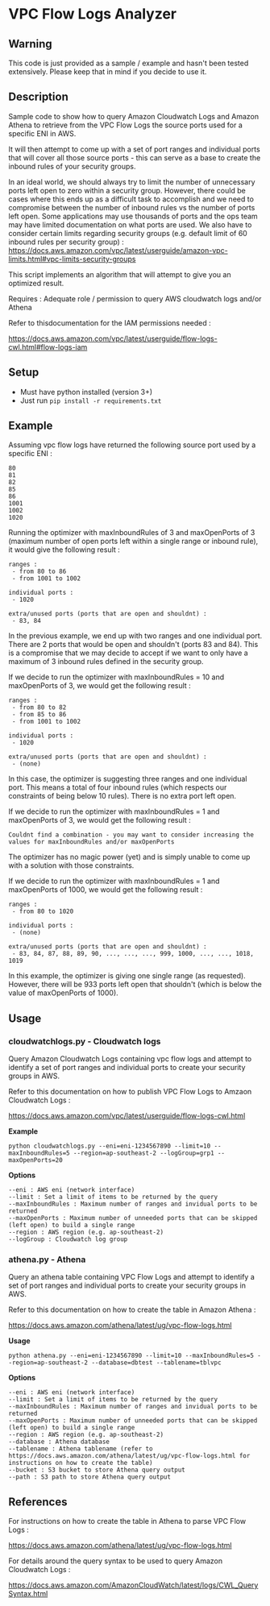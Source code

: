 # VPC Flow Logs Analyzer

## Warning
This code is just provided as a sample / example and hasn't been tested extensively. Please keep that in mind if you decide to use it.

## Description

Sample code to show how to query Amazon Cloudwatch Logs and Amazon Athena to retrieve from the VPC Flow Logs the source ports used for a specific ENI in AWS.

It will then attempt to come up with a set of port ranges and individual ports that will cover all those source ports - this can serve as a base to create the inbound rules of  your security groups. 

In an ideal world, we should always try to limit the number of unnecessary ports left open to zero within a security group. However, there could be cases where this ends up as a difficult task to accomplish and we need to compromise between the number of inbound rules vs the number of ports left open. Some applications may use thousands of ports and the ops team may have limited documentation on what ports are used. We also have to consider certain limits regarding security groups (e.g. default limit of 60 inbound rules per security group) : https://docs.aws.amazon.com/vpc/latest/userguide/amazon-vpc-limits.html#vpc-limits-security-groups

This script implements an algorithm that will attempt to give you an optimized result.

Requires : Adequate role / permission to query AWS cloudwatch logs and/or Athena

Refer to thisdocumentation for the IAM permissions needed :

https://docs.aws.amazon.com/vpc/latest/userguide/flow-logs-cwl.html#flow-logs-iam

## Setup

- Must have python installed (version 3+)
- Just run `pip install -r requirements.txt`

## Example

Assuming vpc flow logs have returned the following source port used by a specific ENI : 

```
80
81
82
85
86
1001
1002
1020
```

Running the optimizer with maxInboundRules of 3 and maxOpenPorts of 3 (maximum number of open ports left within a single range or inbound rule), it would give the following result :

```
ranges : 
 - from 80 to 86
 - from 1001 to 1002
 
individual ports : 
 - 1020
 
extra/unused ports (ports that are open and shouldnt) :
 - 83, 84
```

In the previous example, we end up with two ranges and one individual port. There are 2 ports that would be open and shouldn't (ports 83 and 84). This is a compromise that we may decide to accept if we want to only have a maximum of 3 inbound rules defined in the security group. 

If we decide to run the optimizer with maxInboundRules = 10 and maxOpenPorts of 3, we would get the following result : 

```
ranges : 
 - from 80 to 82
 - from 85 to 86
 - from 1001 to 1002
 
individual ports : 
 - 1020
 
extra/unused ports (ports that are open and shouldnt) :
 - (none)
```

In this case, the optimizer is suggesting three ranges and one individual port. This means a total of four inbound rules (which respects our constraints of being below 10 rules). There is no extra port left open. 

If we decide to run the optimizer with maxInboundRules = 1  and maxOpenPorts of 3, we would get the following result : 

```
Couldnt find a combination - you may want to consider increasing the values for maxInboundRules and/or maxOpenPorts
```

The optimizer has no magic power (yet) and is simply unable to come up with a solution with those constraints.

If we decide to run the optimizer with maxInboundRules = 1  and maxOpenPorts of 1000, we would get the following result : 


```
ranges : 
 - from 80 to 1020
 
individual ports : 
 - (none)
 
extra/unused ports (ports that are open and shouldnt) :
 - 83, 84, 87, 88, 89, 90, ..., ..., ..., 999, 1000, ..., ..., 1018, 1019
```

In this example, the optimizer is giving one single range (as requested). However, there will be 933 ports left open that shouldn't (which is below the value of maxOpenPorts of 1000). 

## Usage 

### cloudwatchlogs.py - Cloudwatch logs

Query Amazon Cloudwatch Logs containing vpc flow logs and attempt to identify a set of port ranges and individual ports to create your security groups in AWS.

Refer to this documentation on how to publish VPC Flow Logs to Amzaon Cloudwatch Logs : 

https://docs.aws.amazon.com/vpc/latest/userguide/flow-logs-cwl.html

**Example**
```
python cloudwatchlogs.py --eni=eni-1234567890 --limit=10 --maxInboundRules=5 --region=ap-southeast-2 --logGroup=grp1 --maxOpenPorts=20
```

**Options**
```
--eni : AWS eni (network interface)
--limit : Set a limit of items to be returned by the query
--maxInboundRules : Maximum number of ranges and invidual ports to be returned
--maxOpenPorts : Maximum number of unneeded ports that can be skipped (left open) to build a single range
--region : AWS region (e.g. ap-southeast-2)
--logGroup : Cloudwatch log group
```

### athena.py - Athena

Query an athena table containing VPC Flow Logs and attempt to identify a set of port ranges and individual ports to create your security groups in AWS.

Refer to this documentation on how to create the table in Amazon Athena :

https://docs.aws.amazon.com/athena/latest/ug/vpc-flow-logs.html 

**Usage**
```
python athena.py --eni=eni-1234567890 --limit=10 --maxInboundRules=5 --region=ap-southeast-2 --database=dbtest --tablename=tblvpc
```

**Options**
```
--eni : AWS eni (network interface)
--limit : Set a limit of items to be returned by the query
--maxInboundRules : Maximum number of ranges and invidual ports to be returned
--maxOpenPorts : Maximum number of unneeded ports that can be skipped (left open) to build a single range
--region : AWS region (e.g. ap-southeast-2)
--database : Athena database
--tablename : Athena tablename (refer to https://docs.aws.amazon.com/athena/latest/ug/vpc-flow-logs.html for instructions on how to create the table)
--bucket : S3 bucket to store Athena query output
--path : S3 path to store Athena query output
```

## References

For instructions on how to create the table in Athena to parse VPC Flow Logs :

https://docs.aws.amazon.com/athena/latest/ug/vpc-flow-logs.html 

For details around the query syntax to be used to query Amazon Cloudwatch Logs : 

https://docs.aws.amazon.com/AmazonCloudWatch/latest/logs/CWL_QuerySyntax.html

